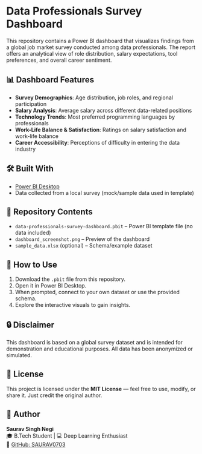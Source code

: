 # Data Professionals Survey Dashboard

This repository contains a Power BI dashboard that visualizes findings from a global job market survey conducted among data professionals. The report offers an analytical view of role distribution, salary expectations, tool preferences, and overall career sentiment.

## 📊 Dashboard Features

- **Survey Demographics**: Age distribution, job roles, and regional participation  
- **Salary Analysis**: Average salary across different data-related positions  
- **Technology Trends**: Most preferred programming languages by professionals  
- **Work-Life Balance & Satisfaction**: Ratings on salary satisfaction and work-life balance  
- **Career Accessibility**: Perceptions of difficulty in entering the data industry  

## 🛠️ Built With

- [Power BI Desktop](https://powerbi.microsoft.com/)
- Data collected from a local survey (mock/sample data used in template)

## 📂 Repository Contents

- `data-professionals-survey-dashboard.pbit` – Power BI template file (no data included)  
- `dashboard_screenshot.png` – Preview of the dashboard  
- `sample_data.xlsx` (optional) – Schema/example dataset  

## 📎 How to Use

1. Download the `.pbit` file from this repository.  
2. Open it in Power BI Desktop.  
3. When prompted, connect to your own dataset or use the provided schema.  
4. Explore the interactive visuals to gain insights.  

## 🔒 Disclaimer

This dashboard is based on a global survey dataset and is intended for demonstration and educational purposes. All data has been anonymized or simulated.

## 📜 License

This project is licensed under the **MIT License** — feel free to use, modify, or share it. Just credit the original author.

## 🙋 Author

**Saurav Singh Negi**  
🎓 B.Tech Student | 💻 Deep Learning Enthusiast  
🔗 [GitHub: SAURAV0703](https://github.com/SAURAV0703)
